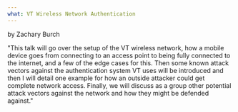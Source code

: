 ```yaml
---
what: VT Wireless Network Authentication
---
```

by Zachary Burch

"This talk will go over the setup of the VT wireless network, how a mobile device goes from connecting to an access point to being fully connected to the internet, and a few of the edge cases for this. Then some known attack vectors against the authentication system VT uses will be introduced and then I will detail one example for how an outside attacker could get complete network access. Finally, we will discuss as a group other potential attack vectors against the network and how they might be defended against."
